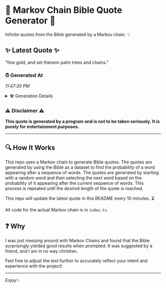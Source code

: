 # 📖 Markov Chain Bible Quote Generator 📖

Infinite quotes from the Bible generated by a Markov chain. ✨

## ✨ Latest Quote ✨
"fine gold, and set thereon palm trees and chains."

### ⏰ Generated At
*11:47:30 PM*

<details>
    <summary>🛠️ Generation Details</summary>
    <p>
        <strong>🌱 Seed:</strong> fine<br>
        <strong>🔄 Iterations:</strong> 8<br>
        <strong>📜 Context History:</strong><br>[ fine ]: gold,<br>[ fine, gold, ]: and<br>[ fine, gold,, and ]: set<br>[ fine, gold,, and, set ]: thereon<br>[ fine, gold,, and, set, thereon ]: palm<br>[ fine, gold,, and, set, thereon, palm ]: trees<br>[ gold,, and, set, thereon, palm, trees ]: and<br>[ and, set, thereon, palm, trees, and ]: chains.<br>
    </p>
</details>

### ⚠️ Disclaimer ⚠️
**This quote is generated by a program and is not to be taken seriously. It is purely for entertainment purposes.**

---

## 🔍 How It Works

This repo uses a Markov chain to generate Bible quotes. The quotes are generated by using the Bible as a dataset to find the probability of a word appearing after a sequence of words. The quotes are generated by starting with a random word and then selecting the next word based on the probability of it appearing after the current sequence of words. This process is repeated until the desired length of the quote is reached.

This repo will update the latest quote in this README every 10 minutes. ⏳

All code for the actual Markov chain is in `index.ts`.

## ❓ Why

I was just messing around with Markov Chains and found that the Bible surprisingly yielded good results when prompted. 
It was suggested by a friend, and I am in no way christian.

Feel free to adjust the text further to accurately reflect your intent and experience with the project!

---

*Enjoy*✨
